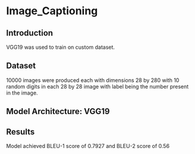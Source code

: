 # Image_Captioning
## Introduction
VGG19 was used to train on custom dataset.
## Dataset
10000 images were produced each with dimensions 28 by 280 with 10 random digits in each 28 by 28 image with label being the number present in the image.
## Model Architecture: VGG19
## Results
Model achieved BLEU-1 score of 0.7927 and BLEU-2 score of 0.56 

